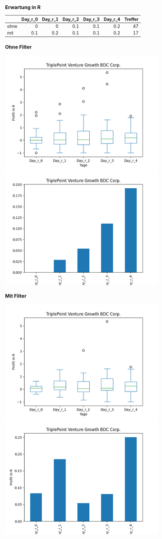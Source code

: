 ### Erwartung in R
|      |   Day_r_0 |   Day_r_1 |   Day_r_2 |   Day_r_3 |   Day_r_4 |   Treffer |
|:-----|----------:|----------:|----------:|----------:|----------:|----------:|
| ohne |       0   |       0   |       0.1 |       0.1 |       0.2 |        47 |
| mit  |       0.1 |       0.2 |       0.1 |       0.1 |       0.2 |        17 |

### Ohne Filter
![image info](./data/TPVG_box_all.png)
![image info](./data/TPVG_median_all.png)

### Mit Filter
![image info](./data/TPVG_box_filtered.png)
![image info](./data/TPVG_median_filtered.png)